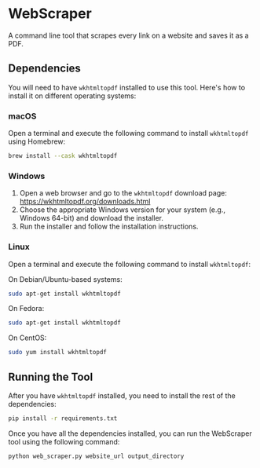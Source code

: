 # WebScraper

A command line tool that scrapes every link on a website and saves it as a PDF.

## Dependencies

You will need to have `wkhtmltopdf` installed to use this tool. Here's how to install it on different operating systems:

### macOS

Open a terminal and execute the following command to install `wkhtmltopdf` using Homebrew:

```bash
brew install --cask wkhtmltopdf
```

### Windows
1) Open a web browser and go to the `wkhtmltopdf` download page: https://wkhtmltopdf.org/downloads.html
2) Choose the appropriate Windows version for your system (e.g., Windows 64-bit) and download the installer.
3) Run the installer and follow the installation instructions.

### Linux
Open a terminal and execute the following command to install `wkhtmltopdf`:

On Debian/Ubuntu-based systems:
```bash
sudo apt-get install wkhtmltopdf
```
On Fedora:
```bash
sudo apt-get install wkhtmltopdf
```
On CentOS:
```bash
sudo yum install wkhtmltopdf
```

## Running the Tool
After you have `wkhtmltopdf` installed, you need to install the rest of the dependencies:
```bash
pip install -r requirements.txt
```
Once you have all the dependencies installed, you can run the WebScraper tool using the following command:
```bash
python web_scraper.py website_url output_directory
```



